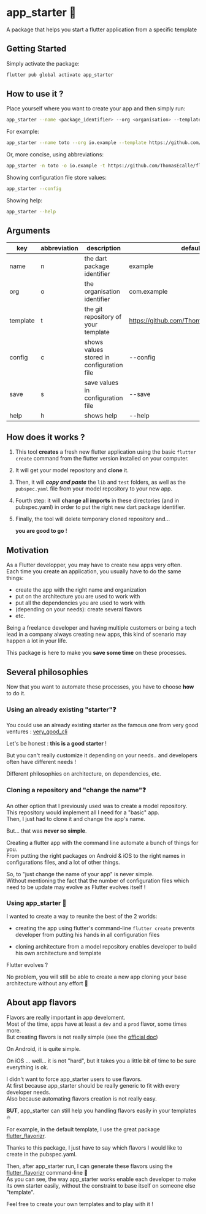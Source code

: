 # app_starter 🚀         
 A package that helps you start a flutter application from a specific template          
          
## Getting Started        
        
 Simply activate the package:        
```sh      
flutter pub global activate app_starter       
```      
## How to use it ?        
 Place yourself where you want to create your app and then simply run:        
        
  ```sh      
app_starter --name <package_identifier> --org <organisation> --template <template_git_repository>      
```      
      
 For example:        
        
```sh      
app_starter --name toto --org io.example --template https://github.com/ThomasEcalle/flappy_template        
```      
Or, more concise, using abbreviations:      
```sh      
app_starter -n toto -o io.example -t https://github.com/ThomasEcalle/flappy_template      
```   
Showing configuration file store values:     
```sh      
app_starter --config      
```  
Showing help:     
```sh      
app_starter --help      
```      
      
## Arguments  
| key | abbreviation | description | default value |        
| ---- | ---- | ---- | ---- |        
| name | n | the dart package identifier | example |        
| org | o | the organisation identifier | com.example |        
| template | t | the git repository of your template | https://github.com/ThomasEcalle/flappy_template |    
| config | c | shows values stored in configuration file | --config |  
| save | s | save values in configuration file | --save |  
| help | h | shows help | --help |  
   
        
 ## How does it works ? 
 
1. This tool **creates** a fresh new flutter application using the basic `flutter create` command from the flutter version installed on your computer.  
  
2. It will get your model repository and **clone** it.  
   
3. Then, it will ***copy and paste*** the  `lib` and `test` folders, as well as the `pubspec.yaml` file from your model repository to your new app.  
   
4. Fourth step: it will **change all imports** in these directories (and in pubspec.yaml) in order to put the right new dart package identifier.  
  
5. Finally, the tool will delete temporary cloned repository and...   
   
   **you are good to go** !      
      
            
## Motivation        
 As a Flutter developper, you may have to create new apps very often.        
Each time you create an application, you usually have to do the same things:        
        
 - create the app with the right name and organization        
 - put on the architecture you are used to work with        
 - put all the dependencies you are used to work with        
 - (depending on your needs): create several flavors        
 - etc.        
        
Being a freelance developer and having multiple customers or being a tech lead in a company always creating new apps, this kind of scenario may happen a lot in your life.        
      
This package is here to make you **save some time** on these processes.        
        
## Several philosophies        
 Now that you want to automate these processes, you have to choose **how** to do it.        
    
### Using an already existing "starter"❓  
You could use an already existing starter as the famous one from very good ventures : [very_good_cli](https://github.com/VeryGoodOpenSource/very_good_cli)        
           
Let's be honest : **this is a good starter** !       
      
But you can't really customize it depending on your needs.. and developers often have different needs !  
  
Different philosophies on architecture, on dependencies, etc.        
  
### Cloning a repository  and "change the name"❓  
  
An other option that I previously used was to create a model repository.        
This repository would implement all I need for a "basic" app.        
Then, I just had to clone it and change the app's name.        
        
But... that was **never so simple**.        
  
Creating a flutter app with the command line automate a bunch of things for you.  
From putting the right packages on Android & iOS to the right names in configurations files, and a lot of other things.        
        
So, to "just change the name of your app" is never simple.        
Without mentioning the fact that the number of configuration files which need to be update may evolve as Flutter evolves itself !        
        
### Using app_starter 🚀  
  I wanted to create a way to reunite the best of the 2 worlds:        
        
- creating the app using flutter's command-line `flutter create` prevents developer from putting his hands in all configuration files  
    
- cloning architecture from a model repository enables developer to build his own architecture and template        
        
Flutter evolves ?  
    
No problem, you will still be able to create a new app cloning your base architecture without any effort 🎉  
  ## About app flavors   
 Flavors are really important in app develoment.      
Most of the time, apps have at least a `dev` and a `prod` flavor, some times more.      
But creating flavors is not really simple (see the [official doc](https://flutter.dev/docs/deployment/flavors))      
      
On Android, it is quite simple.    
    
On iOS ... well... it is not "hard", but it takes you a little bit of time to be sure everything is ok.      
      
I didn't want to force app_starter users to use flavors.  
At first because app_starter should be really generic to fit with every developer needs.     
Also because automating flavors creation is not really easy.      
  
**BUT**, app_starter can still help you handling flavors easily in your templates 🔥  
  
For example, in the default template, I use the great package [flutter_flavorizr](https://pub.dev/packages/flutter_flavorizr).  
    
Thanks to this package, I just have to say which flavors I would like to create in the pubspec.yaml.  
  
Then, after app_starter run, I can generate these flavors using the [flutter_flavorizr](https://pub.dev/packages/flutter_flavorizr) command-line 🎉   
  As you can see, the way app_starter works enable each developer to make its own starter easily, without the constraint to base itself on someone else "template".      
      
Feel free to create your own templates and to play with it !